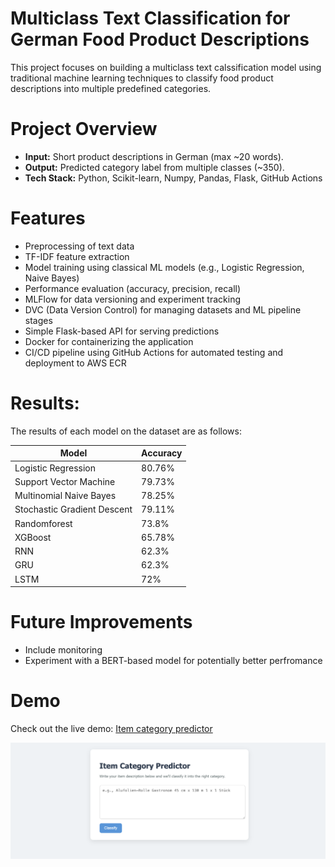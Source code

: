 # Multiclass Text Classification for German Food Product Descriptions

This project focuses on building a multiclass text calssification model using traditional machine learning techniques to classify food product descriptions into multiple predefined categories. 

# Project Overview

- **Input:** Short product descriptions in German (max ~20 words).
- **Output:** Predicted category label from multiple classes (~350).
- **Tech Stack:** Python, Scikit-learn, Numpy, Pandas, Flask, GitHub Actions


# Features

- Preprocessing of text data
- TF-IDF feature extraction
- Model training using classical ML models (e.g., Logistic Regression, Naive Bayes)
- Performance evaluation (accuracy, precision, recall)
- MLFlow for data versioning and experiment tracking
- DVC (Data Version Control) for managing datasets and ML pipeline stages
- Simple Flask-based API for serving predictions
- Docker for containerizing the application
- CI/CD pipeline using GitHub Actions for automated testing and deployment to AWS ECR


# Results:
The results of each model on the dataset are as follows:

|  Model | Accuracy |
|----------|----------|
| Logistic Regression | 80.76% |
| Support Vector Machine | 79.73% |
| Multinomial Naive Bayes | 78.25% |
| Stochastic Gradient Descent | 79.11% |
| Randomforest | 73.8% |
| XGBoost | 65.78% |
| RNN | 62.3% |
| GRU | 62.3% |
| LSTM | 72% |

# Future Improvements
- Include monitoring
- Experiment with a BERT-based model for potentially better perfromance

# Demo

Check out the live demo: [Item category predictor](https://multiclass-text-classification.onrender.com/predict)

![Flask App Screenshot](./images/flask_app.png) 
